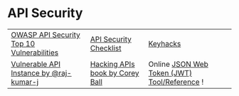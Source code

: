 # API Security

|                                                                                          |                                                                                                                         |                                                                 |
| ---------------------------------------------------------------------------------------- | ----------------------------------------------------------------------------------------------------------------------- | --------------------------------------------------------------- |
| [OWASP API Security Top 10 Vulnerabilities](https://owasp.org/www-project-api-security/) | [API Security Checklist](https://github.com/Martian1337/API-Security-Checklist)                                         | [Keyhacks](https://github.com/streaak/keyhacks)                 |
| [Vulnerable API Instance by @raj-kumar-j](https://github.com/raj-kumar-j/Vulnerable-API) | [Hacking APIs book by Corey Ball](https://www.amazon.com/Hacking-APIs-Application-Programming-Interfaces/dp/1718502443) | Online [JSON Web Token (JWT) Tool/Reference](https://jwt.io/) ! |
